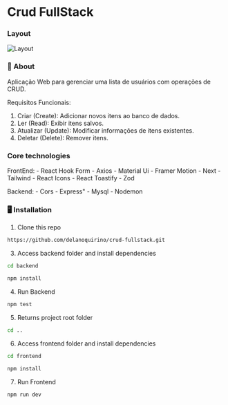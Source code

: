 # Crud FullStack

### Layout

![Layout](public/readme.png)

### 🧠 About

Aplicação Web para gerenciar uma lista de usuários com operações de CRUD.

Requisitos Funcionais:
1. Criar (Create): Adicionar novos itens ao banco de dados.
2. Ler (Read): Exibir itens salvos.
3. Atualizar (Update): Modificar informações de itens existentes.
4. Deletar (Delete): Remover itens.
   
### Core technologies
  FrontEnd:
    - React Hook Form
    - Axios
    - Material Ui
    - Framer Motion
    - Next
    - Tailwind
    - React Icons
    - React Toastify
    - Zod
  
  Backend:
    - Cors
    - Express"
    - Mysql
    - Nodemon
    
### 🖥️ Installation

1. Clone this repo
```bash
https://github.com/delanoquirino/crud-fullstack.git
```

3. Access backend folder and install dependencies
```bash
cd backend
```
```bash
npm install
```

4. Run Backend
```bash
npm test
```

5. Returns project root folder
```bash
cd ..
```

6. Access frontend folder and install dependencies
```bash
cd frontend
```
```bash
npm install
```

7. Run Frontend
```bash
npm run dev
```



